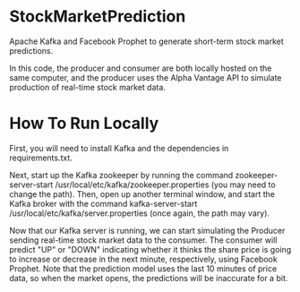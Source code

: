 # StockMarketPrediction
Apache Kafka and Facebook Prophet to generate short-term stock market predictions.

In this code, the producer and consumer are both locally hosted on the same computer, and the producer uses the Alpha Vantage API to simulate production of real-time stock market data.

# How To Run Locally

First, you will need to install Kafka and the dependencies in requirements.txt.

Next, start up the Kafka zookeeper by running the command zookeeper-server-start /usr/local/etc/kafka/zookeeper.properties (you may need to change the path). Then, open up another terminal window, and start the Kafka broker with the command kafka-server-start /usr/local/etc/kafka/server.properties (once again, the path may vary).

Now that our Kafka server is running, we can start simulating the Producer sending real-time stock market data to the consumer. The consumer will predict "UP" or "DOWN" indicating whether it thinks the share price is going to increase or decrease in the next minute, respectively, using Facebook Prophet. Note that the prediction model uses the last 10 minutes of price data, so when the market opens, the predictions will be inaccurate for a bit.

